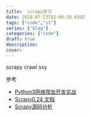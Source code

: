```yaml
---
title:  scrapy学习
date: 2018-07-23T02:09:26.639Z
tags: ["code","it"]
series: ["blog"]
categories: ["code"]
draft: true
description:
cover: 
---
```


scrapy crawl sxy

参考
- [Python3网络爬虫开发实战](https://germey.gitbooks.io/python3webspider/content/)
- [Scrapy0.24 文档](http://scrapy-chs.readthedocs.io/zh_CN/0.24/index.html)
- [Scrapy源码分析](http://kaito-kidd.com/2016/11/01/scrapy-code-analyze-architecture/)